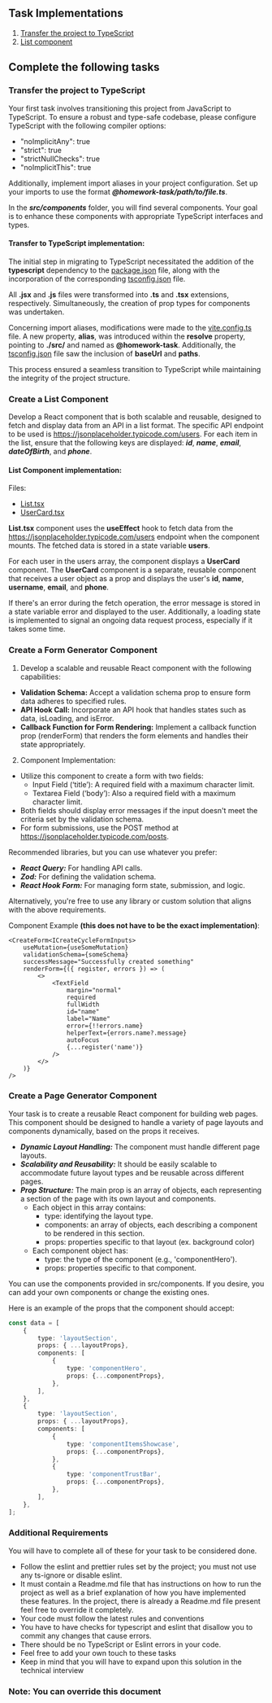 ## Task Implementations
1. [Transfer the project to TypeScript](#transfer-to-typescript-implementation)
2. [List component](#list-component-implementation)

## Complete the following tasks

### Transfer the project to TypeScript

Your first task involves transitioning this project 
from JavaScript to TypeScript. To ensure a robust 
and type-safe codebase, please configure TypeScript
with the following compiler options:
* "noImplicitAny": true
* "strict": true
* "strictNullChecks": true
* "noImplicitThis": true

Additionally, implement import aliases in your project
configuration. Set up your imports to use the format
***@homework-task/path/to/file.ts***.

In the ***src/components*** folder, you will find several
components. Your goal is to enhance these components with
appropriate TypeScript interfaces and types.

#### Transfer to TypeScript implementation:
The initial step in migrating to TypeScript necessitated the addition of the **typescript** dependency to the [package.json](./package.json) file, along with the incorporation of the corresponding [tsconfig.json](./tsconfig.json) file.

All **.jsx** and **.js** files were transformed into **.ts** and **.tsx** extensions, respectively. Simultaneously, the creation of prop types for components was undertaken.

Concerning import aliases, modifications were made to the [vite.config.ts](./vite.config.ts) file. A new property, **alias**, was introduced within the **resolve** property, pointing to **./src/** and named as **@homework-task**. Additionally, the [tsconfig.json](./tsconfig.json) file saw the inclusion of **baseUrl** and **paths**.

This process ensured a seamless transition to TypeScript while maintaining the integrity of the project structure.

### Create a List Component

Develop a React component that is both scalable and reusable,
designed to fetch and display data from an API in a list
format. The specific API endpoint to be used is
https://jsonplaceholder.typicode.com/users. For each item 
in the list, ensure that the following keys are displayed:
***id***, ***name***, ***email***, ***dateOfBirth***, and ***phone***.

#### List Component implementation:
Files:
* [List.tsx](./src/components/List.tsx)
* [UserCard.tsx](./src/components/UserCard.tsx)

**List.tsx** component uses the **useEffect** hook to fetch data from the https://jsonplaceholder.typicode.com/users endpoint when the component mounts. The fetched data is stored in a state variable **users**.

For each user in the users array, the component displays a **UserCard** component. The **UserCard** component is a separate, reusable component that receives a user object as a prop and displays the user's **id**, **name**, **username**, **email**, and **phone**.

If there's an error during the fetch operation, the error message is stored in a state variable error and displayed to the user. Additionally, a loading state is implemented to signal an ongoing data request process, especially if it takes some time.

### Create a Form Generator Component

1. Develop a scalable and reusable React component with the
following capabilities:

* **Validation Schema:** Accept a validation schema prop to ensure form data adheres to specified rules.
* **API Hook Call:** Incorporate an API hook that handles states such as data, isLoading, and isError.
* **Callback Function for Form Rendering:** Implement a callback function prop (renderForm) that renders the form elements and handles their state appropriately.

2. Component Implementation:
* Utilize this component to create a form with two fields:
  * Input Field (‘title’): A required field with a maximum character limit.
  * Textarea Field (‘body’): Also a required field with a maximum character limit.
* Both fields should display error messages if the input doesn't meet the criteria set by the validation schema.
* For form submissions, use the POST method at https://jsonplaceholder.typicode.com/posts.

Recommended libraries, but you can use whatever you prefer:
* ***React Query:*** For handling API calls.
* ***Zod:*** For defining the validation schema.
* ***React Hook Form:*** For managing form state, submission, and logic.

Alternatively, you're free to use any library or custom solution that aligns with the above requirements.

Component Example **(this does not have to be the exact implementation)**:

```tsx
<CreateForm<ICreateCycleFormInputs>
    useMutation={useSomeMutation}
    validationSchema={someSchema}
    successMessage="Successfully created something"
    renderForm={({ register, errors }) => (
        <>
            <TextField
                margin="normal"
                required
                fullWidth
                id="name"
                label="Name"
                error={!!errors.name}
                helperText={errors.name?.message}
                autoFocus
                {...register('name')}
            />
        </>
    )}
/>
```


### Create a Page Generator Component
Your task is to create a reusable React component for
building web pages. This component should be designed 
to handle a variety of page layouts and components 
dynamically, based on the props it receives.
* ***Dynamic Layout Handling:*** The component must handle different page layouts.
* ***Scalability and Reusability:*** It should be easily scalable to accommodate future layout types and be reusable across different pages.
* ***Prop Structure:*** The main prop is an array of objects, each representing a section of the page with its own layout and components.
  * Each object in this array contains:
    * type: identifying the layout type.
    * components: an array of objects, each describing a component to be rendered in this section.
    * props: properties specific to that layout (ex. background color)
  * Each component object has:
    * type: the type of the component (e.g., 'componentHero').
    * props: properties specific to that component.

You can use the components provided in src/components. If you desire, you can 
add your own components or change the existing ones.

Here is an example of the props that the component should accept:

```ts
const data = [
    {
        type: 'layoutSection',
        props: { ...layoutProps},
        components: [
            {
                type: 'componentHero',
                props: {...componentProps},
            },
        ],
    },
    {
        type: 'layoutSection',
        props: { ...layoutProps},
        components: [
            {
                type: 'componentItemsShowcase',
                props: {...componentProps},
            },
            {
                type: 'componentTrustBar',
                props: {...componentProps},
            },
        ],
    },
];

```

### Additional Requirements
You will have to complete all of these for your task to be considered done.

* Follow the eslint and prettier rules set by the project; you must not use any ts-ignore or disable eslint.
* It must contain a Readme.md file that has instructions on how to run the project as well as a brief explanation of how you have implemented these features. In the project, there is already a Readme.md file present feel free to override it completely.
* Your code must follow the latest rules and conventions
* You have to have checks for typescript and eslint that disallow you to commit any changes that cause errors.
* There should be no TypeScript or Eslint errors in your code.
* Feel free to add your own touch to these tasks
* Keep in mind that you will have to expand upon this solution in the technical interview


### Note: You can override this document
